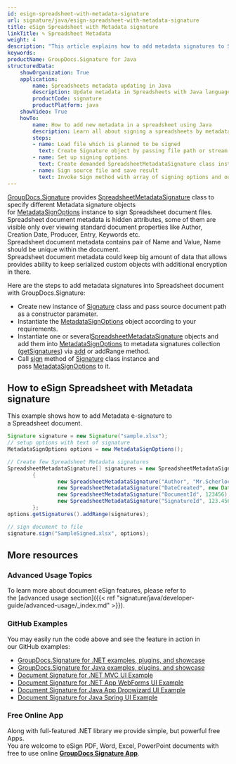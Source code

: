 ```yaml
---
id: esign-spreadsheet-with-metadata-signature
url: signature/java/esign-spreadsheet-with-metadata-signature
title: eSign Spreadsheet with Metadata signature
linkTitle: ✎ Spreadsheet Metadata
weight: 4
description: "This article explains how to add metadata signatures to Spreadsheet document with GroupDocs.Signature"
keywords: 
productName: GroupDocs.Signature for Java
structuredData:
    showOrganization: True
    application:    
        name: Spreadsheets metadata updating in Java    
        description: Update metadata in Spreadsheets with Java language by GroupDocs.Signature for Java APIs
        productCode: signature
        productPlatform: java 
    showVideo: True
    howTo:
        name: How to add new metadata in a spreadsheet using Java 
        description: Learn all about signing a spreadsheets by metadata and Java
        steps:
        - name: Load file which is planned to be signed
          text: Create Signature object by passing file path or stream as a constructor parameter.
        - name: Set up signing options 
          text: Create demanded SpreadsheetMetadataSignature class instances and add them to array.
        - name: Sign source file and save result 
          text: Invoke Sign method with array of signing options and output file path or stream.
---
```

[GroupDocs.Signature](https://products.groupdocs.com/signature/java) provides [SpreadsheetMetadataSignature](https://reference.groupdocs.com/java/signature/com.groupdocs.signature.domain.signatures.metadata/SpreadsheetMetadataSignature) class to specify different Metadata signature objects for [MetadataSignOptions](https://reference.groupdocs.com/java/signature/com.groupdocs.signature.options.sign/MetadataSignOptions) instance to sign Spreadsheet document files.   
Spreadsheet document metadata is hidden attributes, some of them are visible only over viewing standard document properties like Author, Creation Date, Producer, Entry, Keywords etc.  
Spreadsheet document metadata contains pair of Name and Value, Name should be unique within the document.  
Spreadsheet document metadata could keep big amount of data that allows provides ability to keep serialized custom objects with additional encryption in there. 

Here are the steps to add metadata signatures into Spreadsheet document with GroupDocs.Signature:

*   Create new instance of [Signature](https://reference.groupdocs.com/java/signature/com.groupdocs.signature/Signature) class and pass source document path as a constructor parameter.    
*   Instantiate the [MetadataSignOptions](https://reference.groupdocs.com/java/signature/com.groupdocs.signature.options.sign/MetadataSignOptions) object according to your requirements.    
*   Instantiate one or several[SpreadsheetMetadataSignature](https://reference.groupdocs.com/java/signature/com.groupdocs.signature.domain.signatures.metadata/SpreadsheetMetadataSignature) objects and add them into [MetadataSignOptions](https://reference.groupdocs.com/java/signature/com.groupdocs.signature.options.sign/MetadataSignOptions) to metadata signatures collection ([getSignatures](https://reference.groupdocs.com/java/signature/com.groupdocs.signature.options.sign/MetadataSignOptions#getSignatures())) via [add](https://reference.groupdocs.com/java/signature/com.groupdocs.signature.domain.signatures.metadata/MetadataSignatureCollection#add(com.groupdocs.signature.domain.signatures.metadata.MetadataSignature)) or addRange method.    
*   Call [sign](https://reference.groupdocs.com/java/signature/com.groupdocs.signature/Signature#sign(java.io.OutputStream,%20com.groupdocs.signature.options.sign.SignOptions)) method of [Signature](https://reference.groupdocs.com/java/signature/com.groupdocs.signature/Signature) class instance and pass [MetadataSignOptions](https://reference.groupdocs.com/java/signature/com.groupdocs.signature.options.sign/MetadataSignOptions) to it. 
    

## How to eSign Spreadsheet with Metadata signature

This example shows how to add Metadata e-signature to a Spreadsheet document.

```java
Signature signature = new Signature("sample.xlsx");
// setup options with text of signature
MetadataSignOptions options = new MetadataSignOptions();

// Create few Spreadsheet Metadata signatures
SpreadsheetMetadataSignature[] signatures = new SpreadsheetMetadataSignature[]
        {
                new SpreadsheetMetadataSignature("Author", "Mr.Scherlock Holmes"),
                new SpreadsheetMetadataSignature("DateCreated", new Date()),
                new SpreadsheetMetadataSignature("DocumentId", 123456),
                new SpreadsheetMetadataSignature("SignatureId", 123.456)
        };
options.getSignatures().addRange(signatures);

// sign document to file
signature.sign("SampleSigned.xlsx", options);
```

## More resources

### Advanced Usage Topics

To learn more about document eSign features, please refer to the [advanced usage section]({{< ref "signature/java/developer-guide/advanced-usage/_index.md" >}}).

### GitHub Examples 

You may easily run the code above and see the feature in action in our GitHub examples:

*   [GroupDocs.Signature for .NET examples, plugins, and showcase](https://github.com/groupdocs-signature/GroupDocs.Signature-for-.NET)    
*   [GroupDocs.Signature for Java examples, plugins, and showcase](https://github.com/groupdocs-signature/GroupDocs.Signature-for-Java)    
*   [Document Signature for .NET MVC UI Example](https://github.com/groupdocs-signature/GroupDocs.Signature-for-.NET-MVC)    
*   [Document Signature for .NET App WebForms UI Example](https://github.com/groupdocs-signature/GroupDocs.Signature-for-.NET-WebForms)    
*   [Document Signature for Java App Dropwizard UI Example](https://github.com/groupdocs-signature/GroupDocs.Signature-for-Java-Dropwizard)   
*   [Document Signature for Java Spring UI Example](https://github.com/groupdocs-signature/GroupDocs.Signature-for-Java-Spring)
    

### Free Online App 

Along with full-featured .NET library we provide simple, but powerful free Apps.  
You are welcome to eSign PDF, Word, Excel, PowerPoint documents with free to use online **[GroupDocs Signature App](https://products.groupdocs.app/signature)**.
